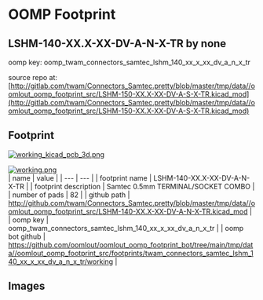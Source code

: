 # OOMP Footprint  
## LSHM-140-XX.X-XX-DV-A-N-X-TR  by none  
  
oomp key: oomp_twam_connectors_samtec_lshm_140_xx_x_xx_dv_a_n_x_tr  
  
source repo at: [http://gitlab.com/twam/Connectors_Samtec.pretty/blob/master/tmp/data//oomlout_oomp_footprint_src/LSHM-150-XX.X-XX-DV-A-S-X-TR.kicad_mod](http://gitlab.com/twam/Connectors_Samtec.pretty/blob/master/tmp/data//oomlout_oomp_footprint_src/LSHM-150-XX.X-XX-DV-A-S-X-TR.kicad_mod)  
## Footprint  
  
[![working_kicad_pcb_3d.png](working_kicad_pcb_3d_600.png)](working_kicad_pcb_3d.png)  
  
[![working.png](working_600.png)](working.png)  
| name | value | 
| --- | --- | 
| footprint name | LSHM-140-XX.X-XX-DV-A-N-X-TR | 
| footprint description | Samtec 0.5mm TERMINAL/SOCKET COMBO | 
| number of pads | 82 | 
| github path | http://github.com/twam/Connectors_Samtec.pretty/blob/master/tmp/data//oomlout_oomp_footprint_src/LSHM-140-XX.X-XX-DV-A-N-X-TR.kicad_mod | 
| oomp key | oomp_twam_connectors_samtec_lshm_140_xx_x_xx_dv_a_n_x_tr | 
| oomp bot github | https://github.com/oomlout/oomlout_oomp_footprint_bot/tree/main/tmp/data//oomlout_oomp_footprint_src/footprints/twam_connectors_samtec_lshm_140_xx_x_xx_dv_a_n_x_tr/working | 
## Images  
